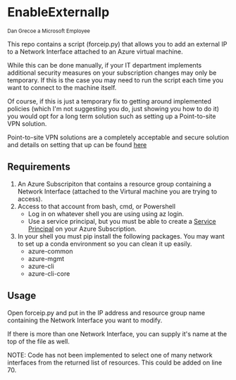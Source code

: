 # EnableExternalIp
<sub>Dan Grecoe a Microsoft Employee</sub>

This repo contains a script (forceip.py) that allows you to add an external IP to a Network Interface attached to an Azure virtual machine. 

While this can be done manually, if your IT department implements additional security measures on your subscription changes may only be temporary. If this is the case you may need to run the script each time you want to connect to the machine itself. 

Of course, if this is just a temporary fix to getting around implemented policies (which I'm not suggesting you do, just showing you how to do it) you would opt for a long term solution such as setting up a Point-to-site VPN solution. 

Point-to-site VPN solutions are a completely acceptable and secure solution and details on setting that up can be found [here](https://docs.microsoft.com/en-us/azure/vpn-gateway/vpn-gateway-howto-point-to-site-resource-manager-portal)

## Requirements

1. An Azure Subscripiton that contains a resource group containing a Network Interface (attached to the Virtural machine you are trying to access). 
2. Access to that account from bash, cmd, or Powershell
   * Log in on whatever shell you are using using az login. 
   * Use a service principal, but you must be able to create a [Service Principal](https://docs.microsoft.com/en-us/powershell/azure/create-azure-service-principal-azureps?view=azps-3.0.0) on your Azure Subscription. 
4. In your shell you must pip install the following packages. You may want to set up a conda environment so you can clean it up easily. 
   * azure-common
   * azure-mgmt
   * azure-cli
   * azure-cli-core

## Usage

Open forceip.py and put in the IP address and resource group name containing the Network Interface you want to modify. 

If there is more than one Network Interface, you can supply it's name at the top of the file as well. 

NOTE: Code has not been implemented to select one of many network interfaces from the returned list of resources. This could be added on line 70. 